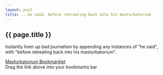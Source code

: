 ```yaml
---
layout: post
title: ...he said, before retreating back into his masturbatorium 
---
```


{{ page.title }}
----------------

Instantly liven up bad journalism by appending any instances of "he
said", with "before retreating back into his masturbatorium".

<a class="bookmarklet"
href="javascript:void(function(){document.body.innerHTML=document.body.innerHTML.replace(/\bhe\b\s\bsaid\b/g,&quot;he 
said, before retreating back into his 
masturbatorium&quot;);document.body.innerHTML=document.body.innerHTML.replace(/\bHe\b\s\bsaid\b/g,&quot;He 
said - before retreating back into his masturbatorium - &quot;);})();">Masturbatorium Bookmarklet</a><br>
<span>Drag the link above into your bookmarks bar</span>

